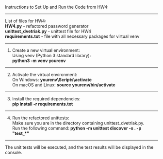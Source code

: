 Instructions to Set Up and Run the Code from HW4:

_________________________________________________
List of files for HW4:\
**HW4.py** - refactored password generator\
**unittest_dvetriak.py** - unittest file for HW4\
**requirements.txt** - file with all necessary packages for virtual venv
_________________________________________________
1) Create a new virtual environment:\
   Using venv (Python 3 standard library):\
   **python3 -m venv yourenv**
_________________________________________________

2) Activate the virtual environment:\
   On Windows: **yourenv\Scripts\activate**\
   On macOS and Linux: **source yourenv/bin/activate**
___________________________________________________
3) Install the required dependencies:\
   **pip install -r requirements.txt**
___________________________________________________
4) Run the refactored unittests:\
   Make sure you are in the directory containing unittest_dvetriak.py.\
   Run the following command: **python -m unittest discover -s . -p "test_*"**
____________________________________________________________________________
The unit tests will be executed, and the test results will be displayed in the console.

